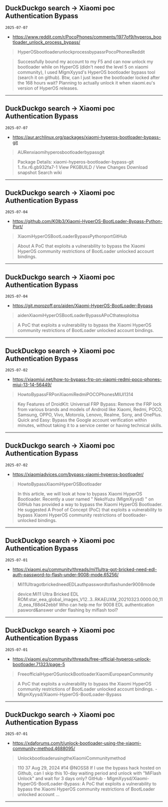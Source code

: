 ## DuckDuckgo search -> Xiaomi poc Authentication Bypass
`2025-07-07`

* https://www.reddit.com/r/PocoPhones/comments/1977of9/hyperos_bootloader_unlock_process_bypass/

<blockquote>
 HyperOSbootloaderunlockprocessbypassrPocoPhonesReddit
</blockquote>
<blockquote>
Successfully bound my account to my F5 and can now unlock my bootloader while on HyperOS (didn't need the level 5 on xiaomi community), I used MlgmXyysd's HyperOS bootloader bypass tool (search it on github). Btw, can I just leave the bootloader locked after the 168 hours wait? Planning to actually unlock it when xiaomi.eu's version of HyperOS releases.
</blockquote>

---

## DuckDuckgo search -> Xiaomi poc Authentication Bypass
`2025-07-07`

* https://aur.archlinux.org/packages/xiaomi-hyperos-bootloader-bypass-git

<blockquote>
 AURenxiaomihyperosbootloaderbypassgit
</blockquote>
<blockquote>
Package Details: xiaomi-hyperos-bootloader-bypass-git 1..fix.r6.gb932fa7-1 View PKGBUILD / View Changes Download snapshot Search wiki
</blockquote>

---

## DuckDuckgo search -> Xiaomi poc Authentication Bypass
`2025-07-04`

* https://github.com/K0lb3/Xiaomi-HyperOS-BootLoader-Bypass-Python-Port/

<blockquote>
 XiaomiHyperOSBootLoaderBypassPythonportGitHub
</blockquote>
<blockquote>
About A PoC that exploits a vulnerability to bypass the Xiaomi HyperOS community restrictions of BootLoader unlocked account bindings.
</blockquote>

---

## DuckDuckgo search -> Xiaomi poc Authentication Bypass
`2025-07-04`

* https://git.morozoff.pro/aiden/Xiaomi-HyperOS-BootLoader-Bypass

<blockquote>
 aidenXiaomiHyperOSBootLoaderBypassAPoCthatexploitsa
</blockquote>
<blockquote>
A PoC that exploits a vulnerability to bypass the Xiaomi HyperOS community restrictions of BootLoader unlocked account bindings.
</blockquote>

---

## DuckDuckgo search -> Xiaomi poc Authentication Bypass
`2025-07-02`

* https://xiaomiui.net/how-to-bypass-frp-on-xiaomi-redmi-poco-phones-miui-13-14-56449/

<blockquote>
 HowtoBypassFRPonXiaomiRedmiPOCOPhonesMIUI1314
</blockquote>
<blockquote>
Key Features of DroidKit: Universal FRP Bypass: Remove the FRP lock from various brands and models of Android like Xiaomi, Redmi, POCO, Samsung, OPPO, Vivo, Motorola, Lenovo, Realme, Sony, and OnePlus. Quick and Easy: Bypass the Google account verification within minutes, without taking it to a service center or having technical skills.
</blockquote>

---

## DuckDuckgo search -> Xiaomi poc Authentication Bypass
`2025-07-02`

* https://xiaomiadvices.com/bypass-xiaomi-hyperos-bootloader/

<blockquote>
 HowtoBypassXiaomiHyperOSBootloader
</blockquote>
<blockquote>
In this article, we will look at how to bypass Xiaomi HyperOS Bootloader. Recently a user named &quot; NekoYuzu (MlgmXyysd) &quot; on GitHub has provided a way to bypass the Xiaomi HyperOS Bootloader. He suggested A Proof of Concept (PoC) that exploits a vulnerability to bypass Xiaomi HyperOS community restrictions of bootloader-unlocked bindings.
</blockquote>

---

## DuckDuckgo search -> Xiaomi poc Authentication Bypass
`2025-07-01`

* https://xiaomi.eu/community/threads/mi11ultra-got-bricked-need-edl-auth-password-to-flash-under-9008-mode.65256/

<blockquote>
 Mi11UltragotbrickedneedEDLauthpasswordtoflashunder9008mode
</blockquote>
<blockquote>
device:Mi11 Ultra Bricked EDL ROM:star_eea_global_images_V12..3..RKAEUXM_20210323.0000.00_11.0_eea_f88d42ebbf Who can help me for 9008 EDL authentication pasword&amp;answer under flashing by miflash tool?
</blockquote>

---

## DuckDuckgo search -> Xiaomi poc Authentication Bypass
`2025-07-01`

* https://xiaomi.eu/community/threads/free-official-hyperos-unlock-bootloader.71323/page-5

<blockquote>
 FreeofficialHyperOSunlockBootloaderXiaomiEuropeanCommunity
</blockquote>
<blockquote>
A PoC that exploits a vulnerability to bypass the Xiaomi HyperOS community restrictions of BootLoader unlocked account bindings. - MlgmXyysd/Xiaomi-HyperOS-BootLoader-Bypass
</blockquote>

---

## DuckDuckgo search -> Xiaomi poc Authentication Bypass
`2025-07-01`

* https://xdaforums.com/t/unlock-bootloader-using-the-xiaomi-community-method.4688095/

<blockquote>
 UnlockbootloaderusingtheXiaomiCommunitymethod
</blockquote>
<blockquote>
110 37 Aug 29, 2024 &#35;14 @NOSS8 If I use the bypass hack hosted on Github, can I skip this 10-day waiting period and unlock with &quot;MiFlash Unlock&quot; and wait for 3 days only? GitHub - MlgmXyysd/Xiaomi-HyperOS-BootLoader-Bypass: A PoC that exploits a vulnerability to bypass the Xiaomi HyperOS community restrictions of BootLoader unlocked account ...
</blockquote>

---

